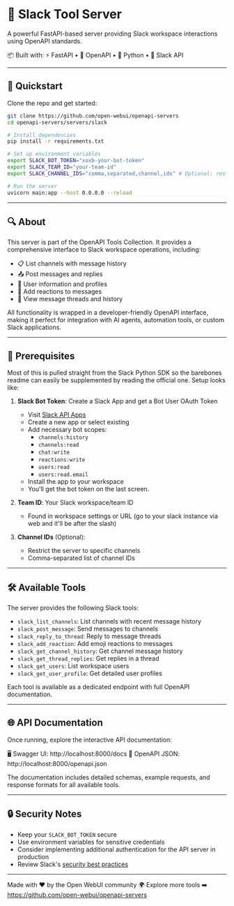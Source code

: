 # 💬 Slack Tool Server

A powerful FastAPI-based server providing Slack workspace interactions using OpenAPI standards.

📦 Built with:
⚡️ FastAPI • 📜 OpenAPI • 🐍 Python • 💬 Slack API

---

## 🚀 Quickstart

Clone the repo and get started:

```bash
git clone https://github.com/open-webui/openapi-servers
cd openapi-servers/servers/slack

# Install dependencies
pip install -r requirements.txt

# Set up environment variables
export SLACK_BOT_TOKEN="xoxb-your-bot-token"
export SLACK_TEAM_ID="your-team-id"
export SLACK_CHANNEL_IDS="comma,separated,channel,ids" # Optional: restrict to specific channels

# Run the server
uvicorn main:app --host 0.0.0.0 --reload
```

---

## 🔍 About

This server is part of the OpenAPI Tools Collection. It provides a comprehensive interface to Slack workspace operations, including:

- 📋 List channels with message history
- 📤 Post messages and replies
- 👥 User information and profiles
- 👋 Add reactions to messages
- 📜 View message threads and history

All functionality is wrapped in a developer-friendly OpenAPI interface, making it perfect for integration with AI agents, automation tools, or custom Slack applications.

---

## 🔑 Prerequisites
Most of this is pulled straight from the Slack Python SDK so the barebones readme can easily be supplemented by reading the official one. Setup looks like:
1. **Slack Bot Token**: Create a Slack App and get a Bot User OAuth Token
   - Visit [Slack API Apps](https://api.slack.com/apps)
   - Create a new app or select existing
   - Add necessary bot scopes:
     - `channels:history`
     - `channels:read`
     - `chat:write`
     - `reactions:write`
     - `users:read`
     - `users:read.email`
   - Install the app to your workspace
   - You'll get the bot token on the last screen. 

2. **Team ID**: Your Slack workspace/team ID
   - Found in workspace settings or URL (go to your slack instance via web and it'll be after the slash)

3. **Channel IDs** (Optional):
   - Restrict the server to specific channels
   - Comma-separated list of channel IDs

---

## 🛠️ Available Tools

The server provides the following Slack tools:

- `slack_list_channels`: List channels with recent message history
- `slack_post_message`: Send messages to channels
- `slack_reply_to_thread`: Reply to message threads
- `slack_add_reaction`: Add emoji reactions to messages
- `slack_get_channel_history`: Get channel message history
- `slack_get_thread_replies`: Get replies in a thread
- `slack_get_users`: List workspace users
- `slack_get_user_profile`: Get detailed user profiles

Each tool is available as a dedicated endpoint with full OpenAPI documentation.

---

## 🌐 API Documentation

Once running, explore the interactive API documentation:

🖥️ Swagger UI: http://localhost:8000/docs
📄 OpenAPI JSON: http://localhost:8000/openapi.json

The documentation includes detailed schemas, example requests, and response formats for all available tools.

---

## 🔒 Security Notes

- Keep your `SLACK_BOT_TOKEN` secure
- Use environment variables for sensitive credentials
- Consider implementing additional authentication for the API server in production
- Review Slack's [security best practices](https://api.slack.com/authentication/best-practices)

---

Made with ❤️ by the Open WebUI community 🌍
Explore more tools ➡️ https://github.com/open-webui/openapi-servers
